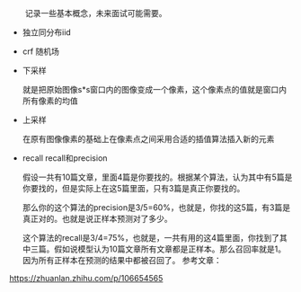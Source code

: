 　　记录一些基本概念，未来面试可能需要。

- 独立同分布iid

- crf 随机场

- 下采样

    就是把原始图像s*s窗口内的图像变成一个像素，这个像素点的值就是窗口内所有像素的均值

- 上采样

    在原有图像像素的基础上在像素点之间采用合适的插值算法插入新的元素
- recall 
    recall和precision

    假设一共有10篇文章，里面4篇是你要找的。根据某个算法，认为其中有5篇是你要找的，但是实际上在这5篇里面，只有3篇是真正你要找的。

    那么你的这个算法的precision是3/5=60%，也就是，你找的这5篇，有3篇是真正对的。也就是说正样本预测对了多少。

    这个算法的recall是3/4=75%，也就是，一共有用的这4篇里面，你找到了其中三篇。假如说模型认为10篇文章所有文章都是正样本。那么召回率就是1。因为所有正样本在预测的结果中都被召回了。
参考文章：

https://zhuanlan.zhihu.com/p/106654565



























































